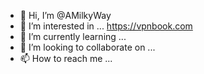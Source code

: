 - 👋 Hi, I’m @AMilkyWay
- 👀 I’m interested in ... https://vpnbook.com
- 🌱 I’m currently learning ...
- 💞️ I’m looking to collaborate on ...
- 📫 How to reach me ...

<!---
AMilkyWay/AMilkyWay is a ✨ special ✨ repository because its `README.md` (this file) appears on your GitHub profile.
You can click the Preview link to take a look at your changes.
--->
